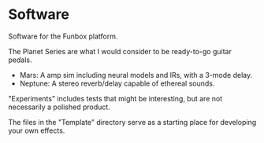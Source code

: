 # Software

Software for the Funbox platform.

The Planet Series are what I would consider to be ready-to-go guitar pedals.

 - Mars: A amp sim including neural models and IRs, with a 3-mode delay.
 - Neptune: A stereo reverb/delay capable of ethereal sounds.

"Experiments" includes tests that might be interesting, but are not necessarily a polished product.

The files in the "Template" directory serve as a starting place for developing your own effects. 

